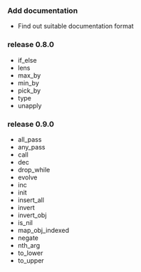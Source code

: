 ###  Add documentation

* Find out suitable documentation format

### release 0.8.0

* if_else
* lens
* max_by
* min_by
* pick_by
* type
* unapply

### release 0.9.0

* all_pass
* any_pass
* call
* dec
* drop_while
* evolve
* inc
* init
* insert_all
* invert
* invert_obj
* is_nil
* map_obj_indexed
* negate
* nth_arg
* to_lower
* to_upper
